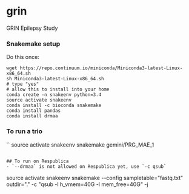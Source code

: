 # grin
GRIN Epilepsy Study

### Snakemake setup
Do this once:
```
wget https://repo.continuum.io/miniconda/Miniconda3-latest-Linux-x86_64.sh
sh Miniconda3-latest-Linux-x86_64.sh
# type "yes"
# allow this to install into your home
conda create -n snakeenv python=3.4
source activate snakeenv
conda install -c bioconda snakemake
conda install pandas
conda install drmaa
```
### To run a trio
``
source activate snakeenv
snakemake gemini/PRG_MAE_1

```

## To run on Respublica
- `--drmaa` is not allowed on Respublica yet, use `-c qsub`
```
source activate snakeenv
snakemake --config sampletable="fastq.txt" outdir="." -c "qsub -l h_vmem=40G -l mem_free=40G" -j 
```

